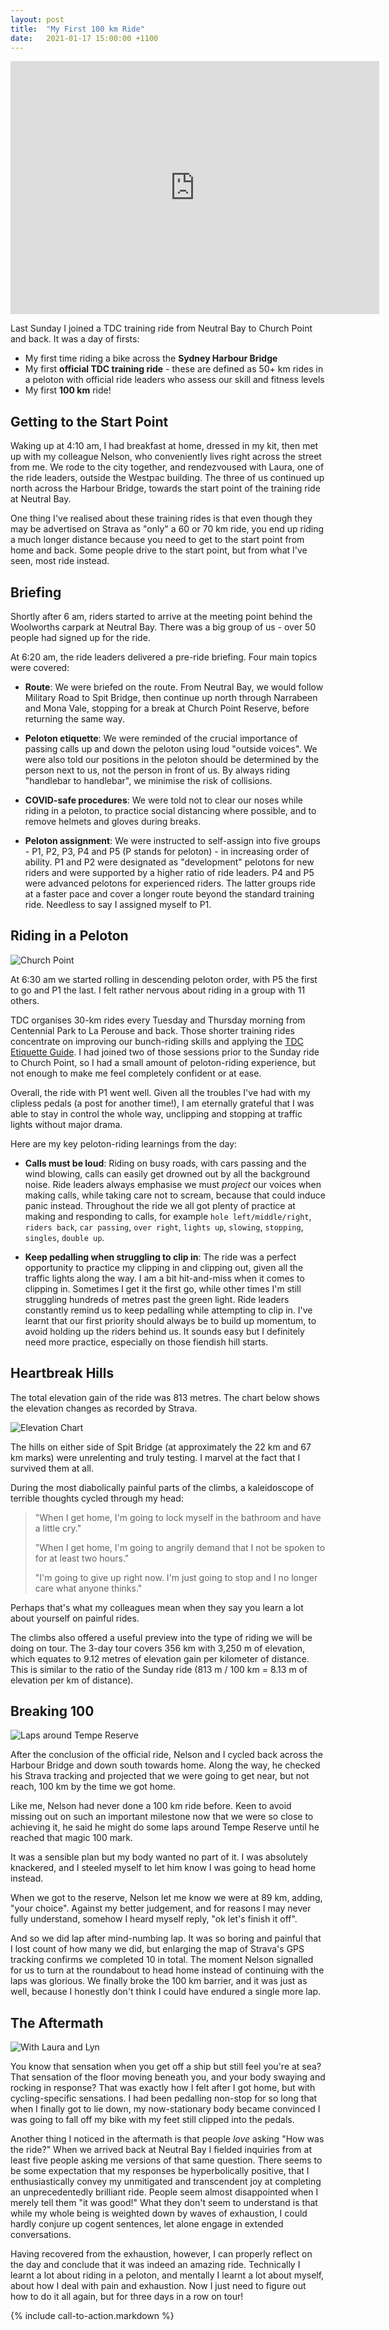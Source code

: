```yaml
---
layout: post
title:  "My First 100 km Ride"
date:   2021-01-17 15:00:00 +1100
---
```


<div class='frame-wrapper'>
    <iframe height='405' width='590' frameborder='0' allowtransparency='true' scrolling='no' src='https://www.strava.com/activities/4632955859/embed/2bef228613a93582f3975f053cb2239bd029ce31'></iframe>
</div>

Last Sunday I joined a TDC training ride from Neutral Bay to Church Point and back. It was a day of firsts:

- My first time riding a bike across the **Sydney Harbour Bridge**
- My first **official TDC training ride** - these are defined as 50+ km rides in a peloton with official ride leaders who assess our skill and fitness levels
- My first **100 km** ride!


## Getting to the Start Point

Waking up at 4:10 am, I had breakfast at home, dressed in my kit, then met up with my colleague Nelson, who conveniently lives right across the street from me. We rode to the city together, and rendezvoused with Laura, one of the ride leaders, outside the Westpac building. The three of us continued up north across the Harbour Bridge, towards the start point of the training ride at Neutral Bay.

One thing I've realised about these training rides is that even though they may be advertised on Strava as "only" a 60 or 70 km ride, you end up riding a much longer distance because you need to get to the start point from home and back. Some people drive to the start point, but from what I've seen, most ride instead.


## Briefing

Shortly after 6 am, riders started to arrive at the meeting point behind the Woolworths carpark at Neutral Bay. There was a big group of us - over 50 people had signed up for the ride.

At 6:20 am, the ride leaders delivered a pre-ride briefing. Four main topics were covered:

- **Route**: We were briefed on the route. From Neutral Bay, we would follow Military Road to Spit Bridge, then continue up north through Narrabeen and Mona Vale, stopping for a break at Church Point Reserve, before returning the same way.

- **Peloton etiquette**: We were reminded of the crucial importance of passing calls up and down the peloton using loud "outside voices". We were also told our positions in the peloton should be determined by the person next to us, not the person in front of us. By always riding "handlebar to handlebar", we minimise the risk of collisions.

- **COVID-safe procedures**: We were told not to clear our noses while riding in a peloton, to practice social distancing where possible, and to remove helmets and gloves during breaks.

- **Peloton assignment**: We were instructed to self-assign into five groups - P1, P2, P3, P4 and P5 (P stands for peloton) - in increasing order of ability. P1 and P2 were designated as "development" pelotons for new riders and were supported by a higher ratio of ride leaders. P4 and P5 were advanced pelotons for experienced riders. The latter groups ride at a faster pace and cover a longer route beyond the standard training ride. Needless to say I assigned myself to P1.


## Riding in a Peloton

![Church Point]({{site.baseurl}}/images/church-point.jpeg)

At 6:30 am we started rolling in descending peloton order, with P5 the first to go and P1 the last. I felt rather nervous about riding in a group with 11 others. 

TDC organises 30-km rides every Tuesday and Thursday morning from Centennial Park to La Perouse and back. Those shorter training rides concentrate on improving our bunch-riding skills and applying the [TDC Etiquette Guide](https://tourdecure.com.au/media/1049/tdc-etiquette-guide.pdf). I had joined two of those sessions prior to the Sunday ride to Church Point, so I had a small amount of peloton-riding experience, but not enough to make me feel completely confident or at ease.

Overall, the ride with P1 went well. Given all the troubles I've had with my clipless pedals (a post for another time!), I am eternally grateful that I was able to stay in control the whole way, unclipping and stopping at traffic lights without major drama.

Here are my key peloton-riding learnings from the day:

- **Calls must be loud**: Riding on busy roads, with cars passing and the wind blowing, calls can easily get drowned out by all the background noise. Ride leaders always emphasise we must _project_ our voices when making calls, while taking care not to scream, because that could induce panic instead. Throughout the ride we all got plenty of practice at making and responding to calls, for example `hole left/middle/right`, `riders back`, `car passing`, `over right`, `lights up`, `slowing`, `stopping`, `singles`, `double up`.

- **Keep pedalling when struggling to clip in**: The ride was a perfect opportunity to practice my clipping in and clipping out, given all the traffic lights along the way. I am a bit hit-and-miss when it comes to clipping in. Sometimes I get it the first go, while other times I'm still struggling hundreds of metres past the green light. Ride leaders constantly remind us to keep pedalling while attempting to clip in. I've learnt that our first priority should always be to build up momentum, to avoid holding up the riders behind us. It sounds easy but I definitely need more practice, especially on those fiendish hill starts.


## Heartbreak Hills

The total elevation gain of the ride was 813 metres. The chart below shows the elevation changes as recorded by Strava.

![Elevation Chart]({{site.baseurl}}/images/elevation-chart.png)

The hills on either side of Spit Bridge (at approximately the 22 km and 67 km marks) were unrelenting and truly testing. I marvel at the fact that I survived them at all.

During the most diabolically painful parts of the climbs, a kaleidoscope of terrible thoughts cycled through my head:

> "When I get home, I'm going to lock myself in the bathroom and have a little cry."
>
> "When I get home, I'm going to angrily demand that I not be spoken to for at least two hours."
>
> "I'm going to give up right now. I'm just going to stop and I no longer care what anyone thinks."

Perhaps that's what my colleagues mean when they say you learn a lot about yourself on painful rides.

The climbs also offered a useful preview into the type of riding we will be doing on tour. The 3-day tour covers 356 km with 3,250 m of elevation, which equates to 9.12 metres of elevation gain per kilometer of distance. This is similar to the ratio of the Sunday ride (813 m / 100 km = 8.13 m of elevation per km of distance).


## Breaking 100

![Laps around Tempe Reserve]({{site.baseurl}}/images/laps-around-tempe.jpeg)

After the conclusion of the official ride, Nelson and I cycled back across the Harbour Bridge and down south towards home. Along the way, he checked his Strava tracking and projected that we were going to get near, but not reach, 100 km by the time we got home.

Like me, Nelson had never done a 100 km ride before. Keen to avoid missing out on such an important milestone now that we were so close to achieving it, he said he might do some laps around Tempe Reserve until he reached that magic 100 mark. 

It was a sensible plan but my body wanted no part of it. I was absolutely knackered, and I steeled myself to let him know I was going to head home instead.

When we got to the reserve, Nelson let me know we were at 89 km, adding, "your choice". Against my better judgement, and for reasons I may never fully understand, somehow I heard myself reply, "ok let's finish it off".

And so we did lap after mind-numbing lap. It was so boring and painful that I lost count of how many we did, but enlarging the map of Strava's GPS tracking confirms we completed 10 in total. The moment Nelson signalled for us to turn at the roundabout to head home instead of continuing with the laps was glorious. We finally broke the 100 km barrier, and it was just as well, because I honestly don't think I could have endured a single more lap.


## The Aftermath

![With Laura and Lyn]({{site.baseurl}}/images/with-laura-and-lyn.jpeg)

You know that sensation when you get off a ship but still feel you're at sea? That sensation of the floor moving beneath you, and your body swaying and rocking in response? That was exactly how I felt after I got home, but with cycling-specific sensations. I had been pedalling non-stop for so long that when I finally got to lie down, my now-stationary body became convinced I was going to fall off my bike with my feet still clipped into the pedals.

Another thing I noticed in the aftermath is that people _love_ asking "How was the ride?" When we arrived back at Neutral Bay I fielded inquiries from at least five people asking me versions of that same question. There seems to be some expectation that my responses be hyperbolically positive, that I enthusiastically convey my unmitigated and transcendent joy at completing an unprecedentedly brilliant ride. People seem almost disappointed when I merely tell them "it was good!" What they don't seem to understand is that while my whole being is weighted down by waves of exhaustion, I could hardly conjure up cogent sentences, let alone engage in extended conversations.

Having recovered from the exhaustion, however, I can properly reflect on the day and conclude that it was indeed an amazing ride. Technically I learnt a lot about riding in a peloton, and mentally I learnt a lot about myself, about how I deal with pain and exhaustion. Now I just need to figure out how to do it all again, but for three days in a row on tour!

{% include call-to-action.markdown %}
